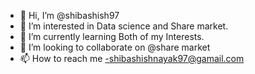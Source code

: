 - 👋 Hi, I’m @shibashish97
- 👀 I’m interested in Data science and Share market.
- 🌱 I’m currently learning Both of my Interests.
- 💞️ I’m looking to collaborate on @share market
- 📫 How to reach me -shibashishnayak97@gamail.com

<!---
shibashish97/shibashish97 is a ✨ special ✨ repository because its `README.md` (this file) appears on your GitHub profile.
You can click the Preview link to take a look at your changes.
--->
